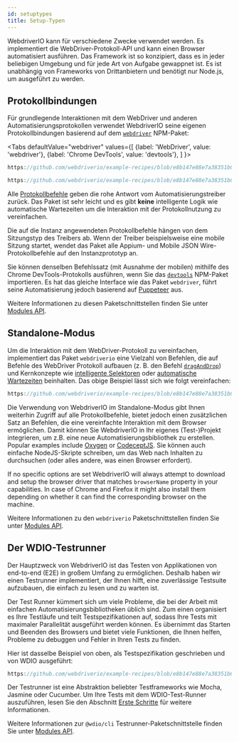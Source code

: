 ```yaml
---
id: setuptypes
title: Setup-Typen
---
```


WebdriverIO kann für verschiedene Zwecke verwendet werden. Es implementiert die WebDriver-Protokoll-API und kann einen Browser automatisiert ausführen. Das Framework ist so konzipiert, dass es in jeder beliebigen Umgebung und für jede Art von Aufgabe gewappnet ist. Es ist unabhängig von Frameworks von Drittanbietern und benötigt nur Node.js, um ausgeführt zu werden.

## Protokollbindungen

Für grundlegende Interaktionen mit dem WebDriver und anderen Automatisierungsprotokollen verwendet WebdriverIO seine eigenen Protokollbindungen basierend auf dem [`webdriver`](https://www.npmjs.com/package/webdriver) NPM-Paket:

<Tabs
  defaultValue="webdriver"
  values={[
    {label: 'WebDriver', value: 'webdriver'},
 {label: 'Chrome DevTools', value: 'devtools'},
 ]
}>
<TabItem value="webdriver">

```js reference useHTTPS
https://github.com/webdriverio/example-recipes/blob/e8b147e88e7a38351b0918b4f7efbd9ae292201d/setup/webdriver.js#L5-L20
```

</TabItem>
<TabItem value="devtools">

```js reference useHTTPS
https://github.com/webdriverio/example-recipes/blob/e8b147e88e7a38351b0918b4f7efbd9ae292201d/setup/devtools.js#L2-L17
```

</TabItem>
</Tabs>

Alle [Protokollbefehle](api/webdriver) geben die rohe Antwort vom Automatisierungstreiber zurück. Das Paket ist sehr leicht und es gibt __keine__ intelligente Logik wie automatische Wartezeiten um die Interaktion mit der Protokollnutzung zu vereinfachen.

Die auf die Instanz angewendeten Protokollbefehle hängen von dem Sitzungstyp des Treibers ab. Wenn der Treiber beispielsweise eine mobile Sitzung startet, wendet das Paket alle Appium- und Mobile JSON Wire-Protokollbefehle auf den Instanzprototyp an.

Sie können denselben Befehlssatz (mit Ausnahme der mobilen) mithilfe des Chrome DevTools-Protokolls ausführen, wenn Sie das [`devtools`](https://www.npmjs.com/package/devtools) NPM-Paket importieren. Es hat das gleiche Interface wie das Paket `webdriver`, führt seine Automatisierung jedoch basierend auf [Puppeteer](https://pptr.dev/) aus.

Weitere Informationen zu diesen Paketschnittstellen finden Sie unter [Modules API](/docs/api/modules).

## Standalone-Modus

Um die Interaktion mit dem WebDriver-Protokoll zu vereinfachen, implementiert das Paket `webdriverio` eine Vielzahl von Befehlen, die auf Befehle des WebDriver Protokoll aufbauen (z. B. den Befehl [`dragAndDrop`](api/element/dragAndDrop)) und Kernkonzepte wie [intelligente Selektoren](selectors) oder [automatische Wartezeiten](autowait) beinhalten. Das obige Beispiel lässt sich wie folgt vereinfachen:

```js reference useHTTPS
https://github.com/webdriverio/example-recipes/blob/e8b147e88e7a38351b0918b4f7efbd9ae292201d/setup/standalone.js#L2-L19
```

Die Verwendung von WebdriverIO im Standalone-Modus gibt Ihnen weiterhin Zugriff auf alle Protokollbefehle, bietet jedoch einen zusätzlichen Satz an Befehlen, die eine vereinfachte Interaktion mit dem Browser ermöglichen. Damit können Sie WebdriverIO in Ihr eigenes (Test-)Projekt integrieren, um z.B. eine neue Automatisierungsbibliothek zu erstellen. Popular examples include [Oxygen](https://github.com/oxygenhq/oxygen) or [CodeceptJS](http://codecept.io). Sie können auch einfache NodeJS-Skripte schreiben, um das Web nach Inhalten zu durchsuchen (oder alles andere, was einen Browser erfordert).

If no specific options are set WebdriverIO will always attempt to download and setup the browser driver that matches `browserName` property in your capabilities. In case of Chrome and Firefox it might also install them depending on whether it can find the corresponding browser on the machine.

Weitere Informationen zu den `webdriverio` Paketschnittstellen finden Sie unter [Modules API](/docs/api/modules).

## Der WDIO-Testrunner

Der Hauptzweck von WebdriverIO ist das Testen von Applikationen von end-to-end (E2E) in großem Umfang zu ermöglichen. Deshalb haben wir einen Testrunner implementiert, der Ihnen hilft, eine zuverlässige Testsuite aufzubauen, die einfach zu lesen und zu warten ist.

Der Test Runner kümmert sich um viele Probleme, die bei der Arbeit mit einfachen Automatisierungsbibliotheken üblich sind. Zum einen organisiert es Ihre Testläufe und teilt Testspezifikationen auf, sodass Ihre Tests mit maximaler Parallelität ausgeführt werden können. Es übernimmt das Starten und Beenden des Browsers und bietet viele Funktionen, die Ihnen helfen, Probleme zu debuggen und Fehler in Ihren Tests zu finden.

Hier ist dasselbe Beispiel von oben, als Testspezifikation geschrieben und von WDIO ausgeführt:

```js reference useHTTPS
https://github.com/webdriverio/example-recipes/blob/e8b147e88e7a38351b0918b4f7efbd9ae292201d/setup/testrunner.js
```

Der Testrunner ist eine Abstraktion beliebter Testframeworks wie Mocha, Jasmine oder Cucumber. Um Ihre Tests mit dem WDIO-Test-Runner auszuführen, lesen Sie den Abschnitt [Erste Schritte](gettingstarted) für weitere Informationen.

Weitere Informationen zur `@wdio/cli` Testrunner-Paketschnittstelle finden Sie unter [Modules API](/docs/api/modules).
